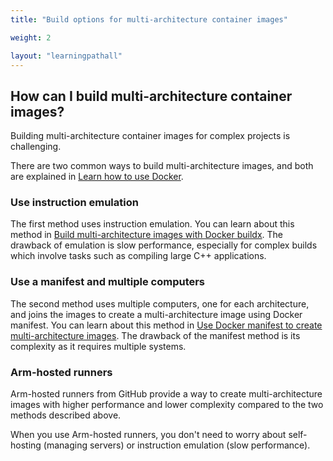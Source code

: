 ```yaml
---
title: "Build options for multi-architecture container images"

weight: 2

layout: "learningpathall"
---
```


## How can I build multi-architecture container images?

Building multi-architecture container images for complex projects is challenging.

There are two common ways to build multi-architecture images, and both are explained in [Learn how to use Docker](/learning-paths/cross-platform/docker/).

### Use instruction emulation

The first method uses instruction emulation. You can learn about this method in [Build multi-architecture images with Docker buildx](/learning-paths/cross-platform/docker/buildx/). The drawback of emulation is slow performance, especially for complex builds which involve tasks such as compiling large C++ applications. 

### Use a manifest and multiple computers

The second method uses multiple computers, one for each architecture, and joins the images to create a multi-architecture image using Docker manifest. You can learn about this method in [Use Docker manifest to create multi-architecture images](/learning-paths/cross-platform/docker/manifest/). The drawback of the manifest method is its complexity as it requires multiple systems.

### Arm-hosted runners

Arm-hosted runners from GitHub provide a way to create multi-architecture images with higher performance and lower complexity compared to the two methods described above. 

When you use Arm-hosted runners, you don't need to worry about self-hosting (managing servers) or instruction emulation (slow performance).
